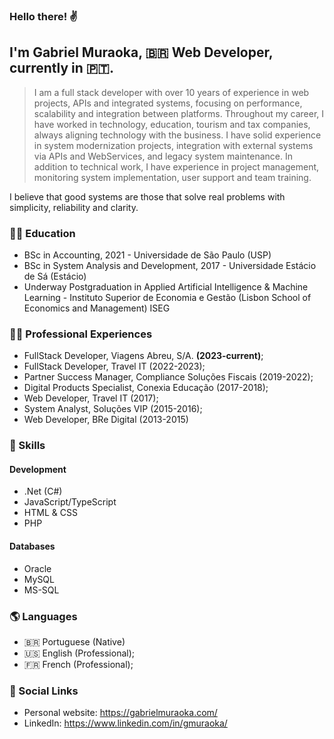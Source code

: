 ### Hello there! ✌️

## I'm Gabriel Muraoka, 🇧🇷 Web Developer, currently in 🇵🇹.
> I am a full stack developer with over 10 years of experience in web projects, APIs and integrated systems, focusing on performance, scalability and integration between platforms. Throughout my career, I have worked in technology, education, tourism and tax companies, always aligning technology with the business. I have solid experience in system modernization projects, integration with external systems via APIs and WebServices, and legacy system maintenance. In addition to technical work, I have experience in project management, monitoring system implementation, user support and team training.

I believe that good systems are those that solve real problems with simplicity, reliability and clarity.

### 👨‍🎓 Education
- BSc in Accounting, 2021 - Universidade de São Paulo (USP)
- BSc in System Analysis and Development, 2017 - Universidade Estácio de Sá (Estácio)
- Underway Postgraduation in Applied Artificial Intelligence & Machine Learning - Instituto Superior de Economia e Gestão (Lisbon School of Economics and Management) ISEG 

### 👨‍💻 Professional Experiences
- FullStack Developer, Viagens Abreu, S/A. **(2023-current)**;
- FullStack Developer, Travel IT (2022-2023);
- Partner Success Manager, Compliance Soluções Fiscais (2019-2022);
- Digital Products Specialist, Conexia Educação (2017-2018);
- Web Developer, Travel IT (2017);
- System Analyst, Soluções VIP (2015-2016);
- Web Developer, BRe Digital (2013-2015)

### 🎯 Skills
#### Development
- .Net (C#)
- JavaScript/TypeScript
- HTML & CSS
- PHP
#### Databases
- Oracle
- MySQL
- MS-SQL

### 🌎 Languages 
- 🇧🇷 Portuguese (Native)
- 🇺🇸 English (Professional);
- 🇫🇷 French (Professional);

### 🔗 Social Links
- Personal website: https://gabrielmuraoka.com/
- LinkedIn: https://www.linkedin.com/in/gmuraoka/
